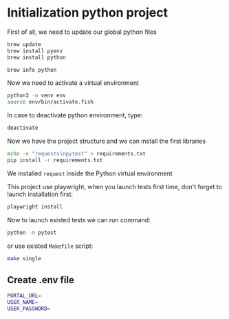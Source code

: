 # Initialization python project

First of all, we need to update our global python files 

```bash
brew update
brew install pyenv
brew install python

brew info python
```

Now we need to activate a virtual environment
```bash
python3 -m venv env
source env/bin/activate.fish
```

In case to deactivate python environment, type:

```bash
deactivate
```

Now we have the project structure and we can install the first libraries
```bash
echo -e "requests\npytest" > requirements.txt
pip install -r requirements.txt
```
We installed `request` inside the Python virtual environment

This project use playwright, when you launch tests first time, don't forget to launch installation first:

```bash
playwright install
```

Now to launch existed tests we can run command:

```bash
python -m pytest
```

or use existed `Makefile` script:

```bash
make single
```

## Create .env file
```bash
PORTAL_URL=
USER_NAME=
USER_PASSWORD=
```